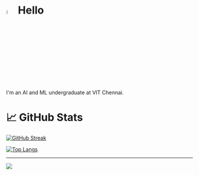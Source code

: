 # <a href="https://www.misbah-anwar.com/"><img src="https://media.giphy.com/media/hvRJCLFzcasrR4ia7z/giphy.gif" width="5%"></a> Hello
I'm an AI and ML undergraduate at VIT Chennai.

# 📈 GitHub Stats

[![GitHub Streak](https://github-readme-streak-stats.herokuapp.com?user=misbah-anwar&theme=holi-theme)](https://git.io/streak-stats)

[![Top Langs](https://github-readme-stats.vercel.app/api/top-langs/?username=misbah-anwar&layout=compact&theme=holi)](https://github.com/misbah-anwar)

---
[![](https://visitcount.itsvg.in/api?id=misbah-anwar&label=Profile%20Views%3A&color=6&icon=5&pretty=false)](https://visitcount.itsvg.in)
